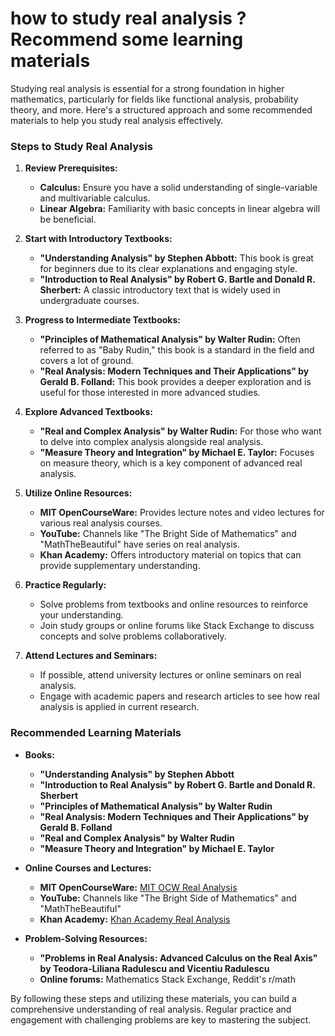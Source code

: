 # how to study real analysis ? Recommend some learning materials

Studying real analysis is essential for a strong foundation in higher mathematics, particularly for fields like functional analysis, probability theory, and more. Here's a structured approach and some recommended materials to help you study real analysis effectively.

### Steps to Study Real Analysis

1. **Review Prerequisites:**
   - **Calculus:** Ensure you have a solid understanding of single-variable and multivariable calculus.
   - **Linear Algebra:** Familiarity with basic concepts in linear algebra will be beneficial.

2. **Start with Introductory Textbooks:**
   - **"Understanding Analysis" by Stephen Abbott:** This book is great for beginners due to its clear explanations and engaging style.
   - **"Introduction to Real Analysis" by Robert G. Bartle and Donald R. Sherbert:** A classic introductory text that is widely used in undergraduate courses.

3. **Progress to Intermediate Textbooks:**
   - **"Principles of Mathematical Analysis" by Walter Rudin:** Often referred to as "Baby Rudin," this book is a standard in the field and covers a lot of ground.
   - **"Real Analysis: Modern Techniques and Their Applications" by Gerald B. Folland:** This book provides a deeper exploration and is useful for those interested in more advanced studies.

4. **Explore Advanced Textbooks:**
   - **"Real and Complex Analysis" by Walter Rudin:** For those who want to delve into complex analysis alongside real analysis.
   - **"Measure Theory and Integration" by Michael E. Taylor:** Focuses on measure theory, which is a key component of advanced real analysis.

5. **Utilize Online Resources:**
   - **MIT OpenCourseWare:** Provides lecture notes and video lectures for various real analysis courses.
   - **YouTube:** Channels like "The Bright Side of Mathematics" and "MathTheBeautiful" have series on real analysis.
   - **Khan Academy:** Offers introductory material on topics that can provide supplementary understanding.

6. **Practice Regularly:**
   - Solve problems from textbooks and online resources to reinforce your understanding.
   - Join study groups or online forums like Stack Exchange to discuss concepts and solve problems collaboratively.

7. **Attend Lectures and Seminars:**
   - If possible, attend university lectures or online seminars on real analysis.
   - Engage with academic papers and research articles to see how real analysis is applied in current research.

### Recommended Learning Materials

- **Books:**
  - **"Understanding Analysis" by Stephen Abbott**
  - **"Introduction to Real Analysis" by Robert G. Bartle and Donald R. Sherbert**
  - **"Principles of Mathematical Analysis" by Walter Rudin**
  - **"Real Analysis: Modern Techniques and Their Applications" by Gerald B. Folland**
  - **"Real and Complex Analysis" by Walter Rudin**
  - **"Measure Theory and Integration" by Michael E. Taylor**

- **Online Courses and Lectures:**
  - **MIT OpenCourseWare:** [MIT OCW Real Analysis](https://ocw.mit.edu)
  - **YouTube:** Channels like "The Bright Side of Mathematics" and "MathTheBeautiful"
  - **Khan Academy:** [Khan Academy Real Analysis](https://www.khanacademy.org)

- **Problem-Solving Resources:**
  - **"Problems in Real Analysis: Advanced Calculus on the Real Axis" by Teodora-Liliana Radulescu and Vicentiu Radulescu**
  - **Online forums:** Mathematics Stack Exchange, Reddit's r/math

By following these steps and utilizing these materials, you can build a comprehensive understanding of real analysis. Regular practice and engagement with challenging problems are key to mastering the subject.
